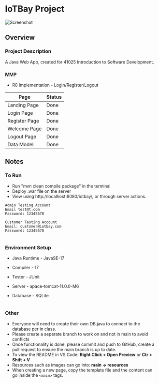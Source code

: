 # IoTBay Project

![Screenshot](/src/main/resources/images/register.png)

## Overview

### Project Description

A Java Web App, created for 41025 Introduction to Software Development.


### MVP

- R0 Implementation - Login/Register/Logout


| Page               |             Status |
|--------------------|--------------------|
| Landing Page       | Done               |
| Login Page         | Done               |
| Register Page      | Done               |
| Welcome Page	     | Done               |
| Logout Page        | Done               |
| Data Model         | Done               |

<!--
>- **Landing page** – Implement the landing page or home
page of the IoTBay application. It is the starting point of
the web application and should provide the options of
login and register for users.
>- **Login page** – Implement the login page using a web
form (e.g. JSP). The login page must post the form-data
to the welcome page.
>- **Register page** – Implement the register page using a
web form (e.g. JSP). The register page must post the
form-data to the welcome page.
>- **Welcome page** – Implement the welcome page to
retrieve the posted form-data from the register page and
the login page. The welcome page must use JavaBeans
and sessions to transport the logged-in user data to the
main page.
>- **Main page** – Implement the main page to retrieve the
user Beans saved into the session and display it. The
main page must provide a logout link.
>- **Logout page** – Implement the logout page for users to
use from the main page. The logout page must redirect
users to the landing page and terminate the session.
>- **Data model** – Create an initial version of the IoTBay
software application data model (JavaBeans).

-->


## Notes
### To Run
- Run "mvn clean compile package" in the terminal
- Deploy .war file on the server
- View using http://localhost:8080/iotbay/, or through server actions. 

``` 
Admin Testing Account
Email test@t.com    
Password: 12345678  

Customer Testing Account
Email: customer@iotbay.com
Password: 12345678

```

#
### Environment Setup

- Java Runtime - JavaSE-17

- Compiler - 17

- Tester - JUnit

- Server - apace-tomcat-11.0.0-M6

- Database - SQLite

#
### Other
- Everyone will need to create their own DB.java to connect to the database per in class. 
- Please create a seperate branch to work on and not in main to avoid conflicts
- Once functionality is done, please commit and push to GitHub, create a pull request to ensure the main branch is up to date. 
- To view the README in VS Code: **Right Click + Open Preview** or **Ctr + Shift + V**
- Resources such as images can go into: **main -> resources**
- When creating a new page, copy the template file and the content can go inside the `<main>` tags.
